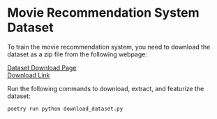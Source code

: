 # Movie Recommendation System Dataset

To train the movie recommendation system, you need to download the dataset as a zip file from the following webpage:

[Dataset Download Page](https://grouplens.org/datasets/movielens/latest/)  
[Download Link](https://files.grouplens.org/datasets/movielens/ml-latest.zip)

Run the following commands to download, extract, and featurize the dataset:

```bash
poetry run python download_dataset.py
```
